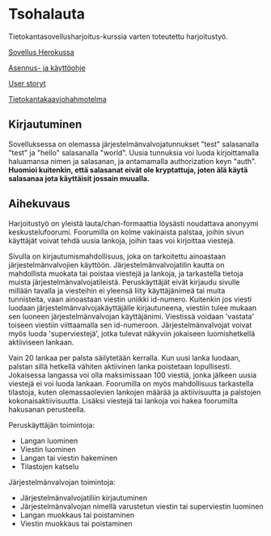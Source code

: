 # Tsohalauta

Tietokantasovellusharjoitus-kurssia varten toteutettu harjoitustyö.  

[Sovellus Herokussa](https://tsohalankku.herokuapp.com/)  

[Asennus- ja käyttöohje](https://github.com/Tubaias/tsohalauta/blob/master/documentation/asennus-%20ja%20k%C3%A4ytt%C3%B6ohje.md)  

[User storyt](https://github.com/Tubaias/tsohalauta/blob/master/documentation/userstories.md)  

[Tietokantakaaviohahmotelma](https://github.com/Tubaias/tsohalauta/blob/master/documentation/db_diagram.png)

## Kirjautuminen

Sovelluksessa on olemassa järjestelmänvalvojatunnukset "test" salasanalla "test" ja "hello" salasanalla "world". Uusia tunnuksia voi luoda kirjoittamalla haluamansa nimen ja salasanan, ja antamamalla authorization keyn "auth".  
**Huomioi kuitenkin, että salasanat eivät ole kryptattuja, joten älä käytä salasanaa jota käyttäisit jossain muualla.**

## Aihekuvaus

Harjoitustyö on yleistä lauta/chan-formaattia löysästi noudattava anonyymi keskustelufoorumi. Foorumilla on kolme vakinaista palstaa, joihin sivun käyttäjät voivat tehdä uusia lankoja, joihin taas voi kirjoittaa viestejä. 

Sivulla on kirjautumismahdollisuus, joka on tarkoitettu ainoastaan järjestelmänvalvojien käyttöön. Järjestelmänvalvojatilin kautta on mahdollista muokata tai poistaa viestejä ja lankoja, ja tarkastella tietoja muista järjestelmänvalvojatileistä. Peruskäyttäjät eivät kirjaudu sivulle millään tavalla ja viesteihin ei yleensä liity käyttäjänimeä tai muita tunnisteita, vaan ainoastaan viestin uniikki id-numero. Kuitenkin jos viesti luodaan järjestelmänvalvojakäyttäjälle kirjautuneena, viestiin tulee mukaan sen luoneen järjestelmänvalvojan käyttäjänimi. Viestissä voidaan 'vastata' toiseen viestiin viittaamalla sen id-numeroon. Järjestelmänvalvojat voivat myös luoda 'superviestejä', jotka tulevat näkyviin jokaiseen luomishetkellä aktiiviseen lankaan.

Vain 20 lankaa per palsta säilytetään kerralla. Kun uusi lanka luodaan, palstan sillä hetkellä vähiten aktiivinen lanka poistetaan lopullisesti. Jokaisessa langassa voi olla maksimissaan 100 viestiä, jonka jälkeen uusia viestejä ei voi luoda lankaan. Foorumilla on myös mahdollisuus tarkastella tilastoja, kuten olemassaolevien lankojen määrää ja aktiivisuutta ja palstojen kokonaisaktiivisuutta. Lisäksi viestejä tai lankoja voi hakea foorumilta hakusanan perusteella.

Peruskäyttäjän toimintoja:
- Langan luominen
- Viestin luominen
- Langan tai viestin hakeminen
- Tilastojen katselu

Järjestelmänvalvojan toimintoja:
- Järjestelmänvalvojatiliin kirjautuminen
- Järjestelmänvalvojan nimellä varustetun viestin tai superviestin luominen
- Langan muokkaus tai poistaminen
- Viestin muokkaus tai poistaminen
